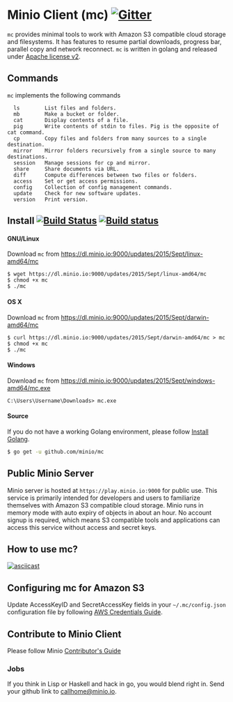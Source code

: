 # Minio Client (mc) [![Gitter](https://badges.gitter.im/Join%20Chat.svg)](https://gitter.im/minio/minio?utm_source=badge&utm_medium=badge&utm_campaign=pr-badge&utm_content=badge)

``mc`` provides minimal tools to work with Amazon S3 compatible cloud storage and filesystems. It has features to resume partial downloads, progress bar, parallel copy and network reconnect. ``mc`` is written in golang and released under [Apache license v2](./LICENSE).

## Commands

``mc`` implements the following commands
```
  ls		List files and folders.
  mb		Make a bucket or folder.
  cat		Display contents of a file.
  pig		Write contents of stdin to files. Pig is the opposite of cat command.
  cp		Copy files and folders from many sources to a single destination.
  mirror	Mirror folders recursively from a single source to many destinations.
  session	Manage sessions for cp and mirror.
  share		Share documents via URL.
  diff		Compute differences between two files or folders.
  access	Set or get access permissions.
  config	Collection of config management commands.
  update	Check for new software updates.
  version	Print version.
```

## Install [![Build Status](https://api.travis-ci.org/minio/mc.svg?branch=master)](https://travis-ci.org/minio/mc) [![Build status](https://ci.appveyor.com/api/projects/status/3ng8bef7b3e1v763?svg=true)](https://ci.appveyor.com/project/harshavardhana/mc)

#### GNU/Linux

Download ``mc`` from https://dl.minio.io:9000/updates/2015/Sept/linux-amd64/mc

~~~
$ wget https://dl.minio.io:9000/updates/2015/Sept/linux-amd64/mc
$ chmod +x mc
$ ./mc
~~~

#### OS X

Download ``mc`` from https://dl.minio.io:9000/updates/2015/Sept/darwin-amd64/mc

~~~
$ curl https://dl.minio.io:9000/updates/2015/Sept/darwin-amd64/mc > mc
$ chmod +x mc
$ ./mc
~~~

#### Windows

Download ``mc`` from https://dl.minio.io:9000/updates/2015/Sept/windows-amd64/mc.exe

~~~
C:\Users\Username\Downloads> mc.exe
~~~

#### Source

If you do not have a working Golang environment, please follow [Install Golang](./INSTALLGO.md).

```sh
$ go get -u github.com/minio/mc
```

## Public Minio Server

Minio server is hosted at ``https://play.minio.io:9000`` for public use. This service is primarily intended for developers and users to familiarize themselves with Amazon S3 compatible cloud storage. Minio runs in memory mode with auto expiry of objects in about an hour.  No account signup is required, which means S3 compatible tools and applications can access this service without access and secret keys.

## How to use mc?

[![asciicast](https://asciinema.org/a/21576.png)](https://asciinema.org/a/21576?async)

## Configuring mc for Amazon S3

Update AccessKeyID and SecretAccessKey fields in your ``~/.mc/config.json`` configuration file by following [AWS Credentials Guide](http://docs.aws.amazon.com/AWSSimpleQueueService/latest/SQSGettingStartedGuide/AWSCredentials.html).

## Contribute to Minio Client
Please follow Minio [Contributor's Guide](./CONTRIBUTING.md)

### Jobs
If you think in Lisp or Haskell and hack in go, you would blend right in. Send your github link to callhome@minio.io.
